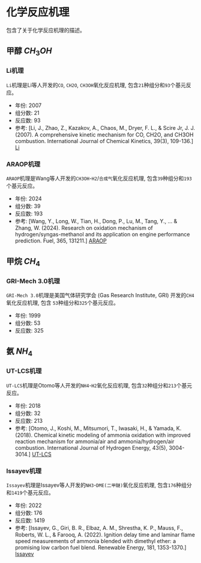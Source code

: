 # 化学反应机理

包含了关于化学反应机理的描述。

## 甲醇 $CH_3OH$

### Li机理

`Li`机理是Li等人开发的`CO`, `CH2O`, `CH3OH`氧化反应机理, 包含`21`种组分和`93`个基元反应。

- 年份: 2007
- 组分数: 21
- 反应数: 93
- 参考: [Li, J., Zhao, Z., Kazakov, A., Chaos, M., Dryer, F. L., & Scire Jr, J. J. (2007).
  A comprehensive kinetic mechanism for CO, CH2O, and CH3OH combustion.
  International Journal of Chemical Kinetics, 39(3), 109-136.] [Li]

[Li]: https://www.sciencedirect.com/science/article/pii/S0016236124003570

### ARAOP机理

`ARAOP`机理是Wang等人开发的`CH3OH`-`H2`/`合成气`氧化反应机理, 包含`39`种组分和`193`个基元反应。

- 年份: 2024
- 组分数: 39
- 反应数: 193
- 参考: [Wang, Y., Long, W., Tian, H., Dong, P., Lu, M., Tang, Y., ... & Zhang, W. (2024).
  Research on oxidation mechanism of hydrogen/syngas-methanol and its application on
  engine performance prediction. Fuel, 365, 131211.] [ARAOP]

[ARAOP]: https://onlinelibrary.wiley.com/doi/abs/10.1002/kin.20218

## 甲烷 $CH_4$

### GRI-Mech 3.0机理

`GRI-Mech 3.0`机理是美国气体研究学会 (Gas Research Institute, GRI) 开发的`CH4`氧化反应机理, 包含
`53`种组分和`325`个基元反应。

- 年份: 1999
- 组分数: 53
- 反应数: 325

## 氨 $NH_4$

### UT-LCS机理

`UT-LCS`机理是Otomo等人开发的`NH4`-`H2`氧化反应机理, 包含`32`种组分和`213`个基元反应。

- 年份: 2018
- 组分数: 32
- 反应数: 213
- 参考: [Otomo, J., Koshi, M., Mitsumori, T., Iwasaki, H., & Yamada, K. (2018). Chemical
  kinetic modeling of ammonia oxidation with improved reaction mechanism for ammonia/air
  and ammonia/hydrogen/air combustion. International Journal of Hydrogen
  Energy, 43(5), 3004-3014.] [UT-LCS]

[UT-LCS]: https://www.sciencedirect.com/science/article/pii/S0360319917347055

### Issayev机理

`Issayev`机理是Issayev等人开发的`NH3`-`DME(二甲醚)`氧化反应机理, 包含`176`种组分和`1419`个基元反应。

- 年份: 2022
- 组分数: 176
- 反应数: 1419
- 参考: [Issayev, G., Giri, B. R., Elbaz, A. M., Shrestha, K. P., Mauss, F., Roberts,
  W. L., & Farooq, A. (2022). Ignition delay time and laminar flame speed measurements
  of ammonia blended with dimethyl ether: a promising low carbon fuel blend.
  Renewable Energy, 181, 1353-1370.] [Issayev]

[Issayev]: https://www.sciencedirect.com/science/article/pii/S0960148121014440
